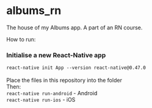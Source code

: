 # albums_rn
The house of my Albums app. A part of an RN course.

How to run:<br />
### Initialise a new React-Native app<br/>
`react-native init App --version react-native@0.47.0`<br/><br/>
Place the files in this repository into the folder<br/>
Then:<br/>
`react-native run-android` - Android<br/>
`react-native run-ios` - iOS<br/>
